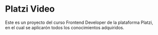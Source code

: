 # Platzi Video

Este es un proyecto del curso Frontend Developer de la plataforma Platzi, en el cual se aplicarón todos los conocimientos adquiridos.
